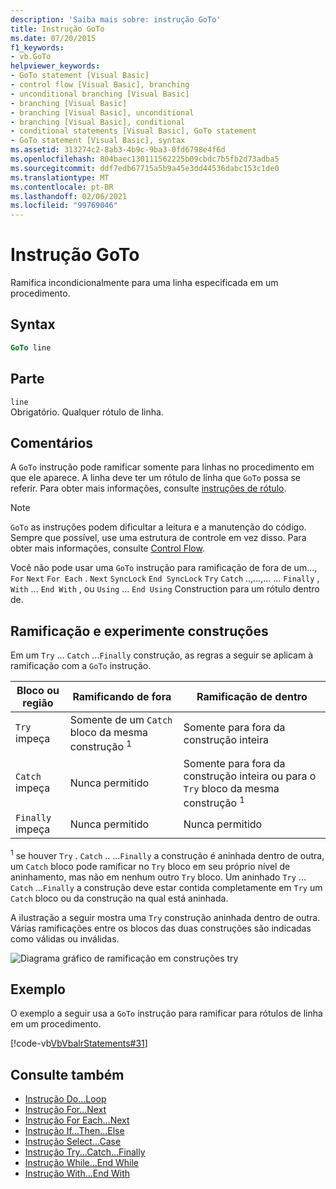 ```yaml
---
description: 'Saiba mais sobre: instrução GoTo'
title: Instrução GoTo
ms.date: 07/20/2015
f1_keywords:
- vb.GoTo
helpviewer_keywords:
- GoTo statement [Visual Basic]
- control flow [Visual Basic], branching
- unconditional branching [Visual Basic]
- branching [Visual Basic]
- branching [Visual Basic], unconditional
- branching [Visual Basic], conditional
- conditional statements [Visual Basic], GoTo statement
- GoTo statement [Visual Basic], syntax
ms.assetid: 313274c2-8ab3-4b9c-9ba3-0fd6798e4f6d
ms.openlocfilehash: 804baec130111562225b09cbdc7b5fb2d73adba5
ms.sourcegitcommit: ddf7edb67715a5b9a45e3dd44536dabc153c1de0
ms.translationtype: MT
ms.contentlocale: pt-BR
ms.lasthandoff: 02/06/2021
ms.locfileid: "99769046"
---
```

# <a name="goto-statement"></a>Instrução GoTo

Ramifica incondicionalmente para uma linha especificada em um procedimento.  
  
## <a name="syntax"></a>Syntax  
  
```vb  
GoTo line  
```  
  
## <a name="part"></a>Parte  

 `line`  
 Obrigatório. Qualquer rótulo de linha.  
  
## <a name="remarks"></a>Comentários  

 A `GoTo` instrução pode ramificar somente para linhas no procedimento em que ele aparece. A linha deve ter um rótulo de linha que `GoTo` possa se referir. Para obter mais informações, consulte [instruções de rótulo](../../programming-guide/program-structure/how-to-label-statements.md).  
  
> [!NOTE]
> `GoTo` as instruções podem dificultar a leitura e a manutenção do código. Sempre que possível, use uma estrutura de controle em vez disso. Para obter mais informações, consulte [Control Flow](../../programming-guide/language-features/control-flow/index.md).  
  
 Você não pode usar uma `GoTo` instrução para ramificação de fora de um..., `For` `Next` `For Each` . `Next` `SyncLock` `End SyncLock` `Try` `Catch` ..,...,... ... `Finally` , `With` ... `End With` , ou `Using` ... `End Using` Construction para um rótulo dentro de.  
  
## <a name="branching-and-try-constructions"></a>Ramificação e experimente construções  

 Em um `Try` ... `Catch` ...`Finally` construção, as regras a seguir se aplicam à ramificação com a `GoTo` instrução.  
  
|Bloco ou região|Ramificando de fora|Ramificação de dentro|  
|---------------------|-------------------------------|-------------------------------|  
|`Try` impeça|Somente de um `Catch` bloco da mesma construção <sup>1</sup>|Somente para fora da construção inteira|  
|`Catch` impeça|Nunca permitido|Somente para fora da construção inteira ou para o `Try` bloco da mesma construção <sup>1</sup>|  
|`Finally` impeça|Nunca permitido|Nunca permitido|  
  
 <sup>1</sup> se houver `Try` . `Catch` .. ...`Finally` a construção é aninhada dentro de outra, um `Catch` bloco pode ramificar no `Try` bloco em seu próprio nível de aninhamento, mas não em nenhum outro `Try` bloco. Um aninhado `Try` ... `Catch` ...`Finally` a construção deve estar contida completamente em `Try` um `Catch` bloco ou da construção na qual está aninhada.  
  
 A ilustração a seguir mostra uma `Try` construção aninhada dentro de outra. Várias ramificações entre os blocos das duas construções são indicadas como válidas ou inválidas.  
  
 ![Diagrama gráfico de ramificação em construções try](./media/goto-statement/try-construction-branching.gif)  
  
## <a name="example"></a>Exemplo  

 O exemplo a seguir usa a `GoTo` instrução para ramificar para rótulos de linha em um procedimento.  
  
 [!code-vb[VbVbalrStatements#31](~/samples/snippets/visualbasic/VS_Snippets_VBCSharp/VbVbalrStatements/VB/Class1.vb#31)]  
  
## <a name="see-also"></a>Consulte também

- [Instrução Do...Loop](do-loop-statement.md)
- [Instrução For...Next](for-next-statement.md)
- [Instrução For Each...Next](for-each-next-statement.md)
- [Instrução If...Then...Else](if-then-else-statement.md)
- [Instrução Select...Case](select-case-statement.md)
- [Instrução Try...Catch...Finally](try-catch-finally-statement.md)
- [Instrução While...End While](while-end-while-statement.md)
- [Instrução With...End With](with-end-with-statement.md)
